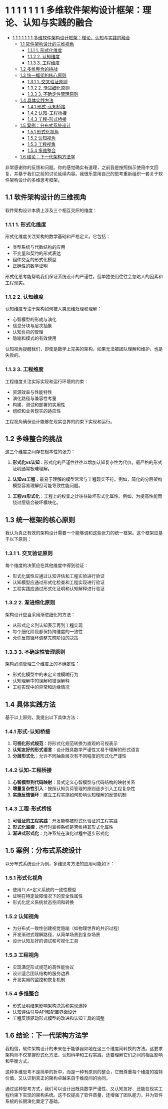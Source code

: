 # 1 1 1 1 1 1 1 多维软件架构设计框架：理论、认知与实践的融合

<!-- TOC START -->
- [1 1 1 1 1 1 1 多维软件架构设计框架：理论、认知与实践的融合](#1-1-1-1-1-1-1-多维软件架构设计框架：理论、认知与实践的融合)
  - [1.1 软件架构设计的三维视角](#软件架构设计的三维视角)
    - [1.1.1 1. 形式化维度](#1-形式化维度)
    - [1.1.2 2. 认知维度](#2-认知维度)
    - [1.1.3 3. 工程维度](#3-工程维度)
  - [1.2 多维整合的挑战](#多维整合的挑战)
  - [1.3 统一框架的核心原则](#统一框架的核心原则)
    - [1.3.1 1. 交叉验证原则](#1-交叉验证原则)
    - [1.3.2 2. 渐进细化原则](#2-渐进细化原则)
    - [1.3.3 3. 不确定性管理原则](#3-不确定性管理原则)
  - [1.4 具体实践方法](#具体实践方法)
    - [1.4.1 形式-认知桥接](#形式-认知桥接)
    - [1.4.2 认知-工程桥接](#认知-工程桥接)
    - [1.4.3 工程-形式桥接](#工程-形式桥接)
  - [1.5 案例：分布式系统设计](#案例：分布式系统设计)
    - [1.5.1 形式化视角](#形式化视角)
    - [1.5.2 认知视角](#认知视角)
    - [1.5.3 工程视角](#工程视角)
    - [1.5.4 多维整合](#多维整合)
  - [1.6 结论：下一代架构方法学](#结论：下一代架构方法学)
<!-- TOC END -->














非常感谢你的反馈和问题。你的感觉确实有道理，之前我是按照指示使用中文回复，并基于我们之前的讨论延续内容。我很乐意用自己的思考重新组织一套关于软件架构设计的多维思考框架。

## 1.1 软件架构设计的三维视角

软件架构设计本质上涉及三个相互交织的维度：

### 1.1.1 1. 形式化维度

形式化维度关注架构的数学基础和严格定义。它包括：

- 类型系统与代数结构的应用
- 不变量和契约的形式表达
- 组件交互的形式化模型
- 正确性的数学证明

形式化思考能帮助我们保证系统设计的严谨性，但单独使用往往会忽略人的因素和工程现实。

### 1.1.2 2. 认知维度

认知维度专注于架构如何被人类思维处理和理解：

- 心智模型的形成与演化
- 信息分块与层次抽象
- 认知负荷的管理
- 隐喻和模式的有效使用

认知视角提醒我们，即使是数学上完美的架构，如果无法被团队理解和维护，也是失败的。

### 1.1.3 3. 工程维度

工程维度关注实际实现和运行环境的约束：

- 资源效率与性能特性
- 演化路径与兼容性考量
- 构建、测试和部署的实用性
- 组织和业务现实的适应性

工程视角确保设计能够在现实世界的约束下实现和运行。

## 1.2 多维整合的挑战

这三个维度之间存在根本性的张力：

1. **形式化vs认知**：形式化的严谨性往往以增加认知复杂性为代价。最严格的形式证明通常极难理解。

2. **认知vs工程**：最易于理解的模型常常与工程现实不符。例如，简化的分层架构模型容易理解但可能导致性能问题。

3. **工程vs形式化**：工程上的权宜之计往往破坏形式化属性。例如，为提高性能而绕过层级会破坏模块化。

## 1.3 统一框架的核心原则

我认为真正有效的架构设计需要一个能够调和这些张力的统一框架。这个框架应基于以下原则：

### 1.3.1 1. 交叉验证原则

每个维度的决策应在其他维度中得到验证：

- 形式化属性应通过认知评估和工程实验进行验证
- 认知模型应通过形式化检查和工程实现进行验证
- 工程实践应通过形式化证明和认知解释进行验证

### 1.3.2 2. 渐进细化原则

架构设计应当采用渐进细化的方法：

- 从形式定义到认知表示再到工程实现
- 每个细化阶段都保持跨维度的一致性
- 允许反馈循环调整先前阶段的决策

### 1.3.3 3. 不确定性管理原则

架构必须管理三个维度上的不确定性：

- 形式化模型中的未定义或模糊行为
- 认知理解中的误解和错误解释
- 工程实现中的异常和边缘情况

## 1.4 具体实践方法

基于以上原则，我提出以下具体方法：

### 1.4.1 形式-认知桥接

1. **可视化形式规范**：将形式化规范转换为直观的可视表示
2. **认知友好的形式语言**：设计既具数学严谨性又易于理解的形式语言
3. **分层形式化**：允许不同抽象层次有不同程度的形式化严谨性

### 1.4.2 认知-工程桥接

1. **心智模型到代码映射**：显式定义心智模型与代码结构的映射关系
2. **增量复杂性引入**：按照认知负荷管理的原则逐步引入工程复杂性
3. **实施反馈循环**：建立工程实施如何影响认知理解的反馈机制

### 1.4.3 工程-形式桥接

1. **可验证的工程实践**：开发能够被形式化验证的工程实践
2. **形式化监控**：运行时监控系统是否维持其形式化属性
3. **渐进式形式化**：允许系统在演化过程中逐步形式化

## 1.5 案例：分布式系统设计

以分布式系统设计为例，多维思考方法的应用可能如下：

### 1.5.1 形式化视角

- 使用TLA+定义系统的一致性模型
- 证明在特定故障情况下的安全性属性
- 形式化定义系统状态空间和转换

### 1.5.2 认知视角

- 为分布式一致性创建视觉隐喻（如物理世界的共识过程）
- 开发渐进式理解路径，从简单场景到复杂场景
- 设计认知友好的调试和可视化工具

### 1.5.3 工程视角

- 实现满足形式规范的高性能协议
- 设计适合团队结构的服务边界
- 开发实用的监控和恢复机制

### 1.5.4 多维整合

- 形式证明结果影响架构决策和实现选择
- 认知评估引导API和配置界面设计
- 工程反馈驱动形式模型的改进和认知工具的调整

## 1.6 结论：下一代架构方法学

我相信，软件架构设计的未来在于能够自如地在这三个维度间转换的方法。这要求架构师不仅掌握形式化方法、认知科学和工程实践，还要理解它们之间的相互影响和平衡方式。

这种多维思考不是简单的折中，而是一种有原则的整合，它既尊重每个维度的独特价值，又认识到真正的架构卓越来自于维度间的协同。

通过这种思考方式，我们可以设计出既具数学严谨性、又认知友好、还能在现实工程约束下实现的架构系统。这不仅提高了软件质量，还增强了团队能力，并为软件系统的长期演化奠定了基础。
